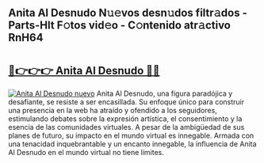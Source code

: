 ## Anita Al Desnudo N𝚞𝚎vos desn𝚞dos filtr𝚊dos - Parts-Hlt F𝚘tos vid𝚎o - C𝚘ntenido atr𝚊ctivo RnH64

# <h2><a href="http://mbbzmm.tromn.icu/?c=Anita+Al+Desnudo">🔗👉👉👉 Anita Al Desnudo 🔗🔗</a></h2>

[![Anita Al Desnudo nuevo](https://i.imgur.com/pEAQMta.gif)](http://mbbzmm.tromn.icu/?c=Anita+Al+Desnudo)
Anita Al Desnudo, una figura paradójica y desafiante, se resiste a ser encasillada. Su enfoque único para construir una presencia en la web ha atraído y ofendido a los seguidores, estimulando debates sobre la expresión artística, el consentimiento y la esencia de las comunidades virtuales. A pesar de la ambigüedad de sus planes de futuro, su impacto en el mundo virtual es innegable. Armada con una tenacidad inquebrantable y un encanto innegable, la influencia de Anita Al Desnudo en el mundo virtual no tiene límites.
